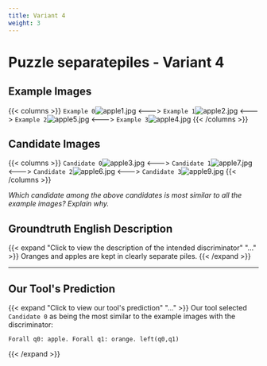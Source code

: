 ```yaml
---
title: Variant 4
weight: 3
---
```


# Puzzle separatepiles - Variant 4

## Example Images
{{< columns >}}
`Example 0`![apple1.jpg](/natscene_data/images/apple1.jpg)
<--->
`Example 1`![apple2.jpg](/natscene_data/images/apple2.jpg)
<--->
`Example 2`![apple5.jpg](/natscene_data/images/apple5.jpg)
<--->
`Example 3`![apple4.jpg](/natscene_data/images/apple4.jpg)
{{< /columns >}}

## Candidate Images
{{< columns >}}
`Candidate 0`![apple3.jpg](/natscene_data/images/apple3.jpg)
<--->
`Candidate 1`![apple7.jpg](/natscene_data/images/apple7.jpg)
<--->
`Candidate 2`![apple6.jpg](/natscene_data/images/apple6.jpg)
<--->
`Candidate 3`![apple9.jpg](/natscene_data/images/apple9.jpg)
{{< /columns >}}

*Which candidate among the above candidates is most similar to all the example images? Explain why.*

## Groundtruth English Description

{{< expand "Click to view the description of the intended discriminator" "..." >}}
Oranges and apples are kept in clearly separate piles.
{{< /expand >}}

---



## Our Tool's Prediction

{{< expand "Click to view our tool's prediction" "..." >}}
Our tool selected `Candidate 0` as being the most similar to the example images with the discriminator:
```plaintext
Forall q0: apple. Forall q1: orange. left(q0,q1)
```
{{< /expand >}}
